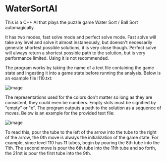 # WaterSortAI
This is a C++ AI that plays the puzzle game Water Sort / Ball Sort automagically.

It has two modes, fast solve mode and perfect solve mode.
Fast solve will take any level and solve it almost instaneously, but doensn't necessarily generate shortest possible solutions, it is very close though.
Perfect solve will always return a shortest possible path to the solution, but is very performance limited. Using it is not recommended.

The program works by taking the name of a text file containing the game state and ingesting it into a game state before running the analysis. Below is an example file l110.txt:

![image](https://user-images.githubusercontent.com/17460504/110222671-e6af1380-7ea1-11eb-9127-c215f04ac32d.png)

The representations used for the colors don't matter so long as they are consistent, they could even be numbers. Empty slots must be signified by "empty" or "e".
The program outputs a path to the solution as a sequence of moves. Below is an example for the provided text file:

![image](https://user-images.githubusercontent.com/17460504/110222706-2fff6300-7ea2-11eb-9810-177904fcede1.png)

To read this, pour the tube to the left of the arrow into the tube to the right of the arrow, the 0th move is always the initialization of the game state. 
For example, since level 110 has 11 tubes, begin by pouring the 8th tube into the 11th. The second move is pour the 6th tube into the 11th tube and so forth, the 21rst is pour the first tube into the 9th. 
